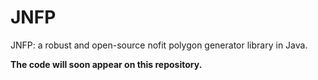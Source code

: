 # JNFP
JNFP: a robust and open-source nofit polygon generator library in Java.

**The code will soon appear on this repository.**
